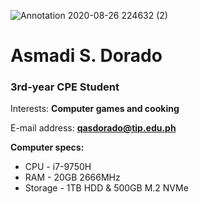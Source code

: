 ![Annotation 2020-08-26 224632 (2)](https://user-images.githubusercontent.com/75575468/101565257-a3124e00-3a07-11eb-9f6f-d946e4eb74a5.png)


# Asmadi S. Dorado

### 3rd-year CPE Student

Interests: **Computer games and cooking**

E-mail address: **qasdorado@tip.edu.ph**

**Computer specs:**
+ CPU - i7-9750H
+ RAM - 20GB 2666MHz
+ Storage - 1TB HDD & 500GB M.2 NVMe
